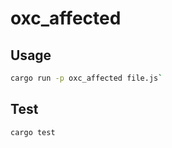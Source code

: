# oxc_affected

## Usage

```bash
cargo run -p oxc_affected file.js`
```

## Test

```bash
cargo test
```
